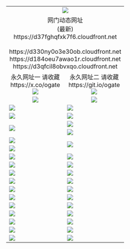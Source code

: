 ﻿<table>
  <tr></tr>
  <tr><td colspan=2 align=center><img src="https://d37fghqfxk7f6.cloudfront.net/Up/oGate.jpg" /></td></tr>
  <tr><td colspan=2 align=center>网门动态网址<br/>(最新)
<br>https://d37fghqfxk7f6.cloudfront.net
<br/>
<br>https://d330ny0o3e30ob.cloudfront.net
<br>https://d184oeu7awao1r.cloudfront.net
<br>https://d3qfcil8obvxqo.cloudfront.net
    </td>
  </tr>
  <tr>
    <td align=center>永久网址一 请收藏<br/>https://x.co/ogate<br><a href="https://d37fghqfxk7f6.cloudfront.net/Up/0WMGDL1.png"><img src="https://d37fghqfxk7f6.cloudfront.net/Up/0WMGD1.png" /></a></td>
    <td align=center>永久网址二 请收藏<br/>https://git.io/ogate<br><a href="https://d37fghqfxk7f6.cloudfront.net/Up/0WMGDL2.png"><img src="https://d37fghqfxk7f6.cloudfront.net/Up/0WMGD2.png" /></a></td>
  </tr>
  <tr>
    <td align=center><a href="https://d37fghqfxk7f6.cloudfront.net/?from=github"><img src="https://d37fghqfxk7f6.cloudfront.net/Up/0WMPG.jpg" /></a></td>
    <td align=center><a href="https://d37fghqfxk7f6.cloudfront.net/ogUP.aspx?name=0oGate.apk&from=github"><img src="https://d37fghqfxk7f6.cloudfront.net/Up/0WMAZ.jpg" /></a></td>
  </tr>
  <tr>
    <td><a href="https://d37fghqfxk7f6.cloudfront.net/oNote.aspx?id=oGate&from=github" target="_blank"><img src="https://d37fghqfxk7f6.cloudfront.net/Up/0WCYY.jpg" /></a></td>
    <td><a href="https://d37fghqfxk7f6.cloudfront.net/oNote.aspx?id=oNote&from=github" target="_blank"><img src="https://d37fghqfxk7f6.cloudfront.net/Up/0WZTT.jpg" /></a></td>
  </tr>
  <tr>
    <td><a href="https://d37fghqfxk7f6.cloudfront.net/ogDY.aspx?from=github" target="_blank"><img src="https://d37fghqfxk7f6.cloudfront.net/Up/DY.jpg"/></a></td>
    <td><a href="https://d37fghqfxk7f6.cloudfront.net/ogST.aspx?from=github" target="_blank"><img src="https://d37fghqfxk7f6.cloudfront.net/Up/ST.jpg"/></a></td>
  </tr>
  <tr>
    <td rowspan=2><a href="https://d37fghqfxk7f6.cloudfront.net/ogUP.aspx?name=WJ.mp4&count=240P:1,480P:1&from=github" target="_blank"><img src="https://d37fghqfxk7f6.cloudfront.net/Up/WJ.jpg" /></a></td>
    <td><a href="https://d37fghqfxk7f6.cloudfront.net/ogUP.aspx?name=DKC.mp4&count=17&from=github" target="_blank"><img src="https://d37fghqfxk7f6.cloudfront.net/Up/DKC.jpg" /></a></td> 
  </tr>
  <tr>
    <td><a href="https://d37fghqfxk7f6.cloudfront.net/ogUP.aspx?name=LRWS.mp4&count=6B:17,5A:10,5B:35,4A:14,4B:19,3A:10,3B:26,2A:16,2B:21,1A:23,1B:29&from=github" target="_blank"><img src="https://d37fghqfxk7f6.cloudfront.net/Up/LRWS.jpg" /></a></td>
  </tr>
  <tr>
    <td><a href="https://d37fghqfxk7f6.cloudfront.net/ogUP.aspx?name=JQR.mp4&count=2&from=github" target="_blank"><img src="https://d37fghqfxk7f6.cloudfront.net/Up/JQR.jpg" /></a></td>   
    <td rowspan=2><a href="https://d37fghqfxk7f6.cloudfront.net/ogUP.aspx?name=JP.mp4&count=9&from=github" target="_blank"><img src="https://d37fghqfxk7f6.cloudfront.net/Up/JP.jpg" /></td>
  </tr>
  <tr>
    <td><a href="https://d37fghqfxk7f6.cloudfront.net/ogUP.aspx?name=ZSJ.mp4&count=16&from=github" target="_blank"><img src="https://d37fghqfxk7f6.cloudfront.net/Up/ZSJ.jpg" /></a></td>
  </tr>
  <tr>
    <td><a href="https://d37fghqfxk7f6.cloudfront.net/ogUP.aspx?name=SSZJ.mp4&count=240P:6,360P:6&from=github" target="_blank"><img src="https://d37fghqfxk7f6.cloudfront.net/Up/SSZJ.jpg" /></a></td>
    <td><a href="https://d37fghqfxk7f6.cloudfront.net/ogUP.aspx?name=WH.mp4&from=github" target="_blank"><img src="https://d37fghqfxk7f6.cloudfront.net/Up/WH.jpg" /></a></td>
  </tr>
  <tr>
    <td><a href="https://d37fghqfxk7f6.cloudfront.net/ogUP.aspx?name=3XZM.mp4&count=240P:1,480P:1&from=github" target="_blank"><img src="https://d37fghqfxk7f6.cloudfront.net/Up/3XZM.jpg" /></a></td>
    <td><a href="https://d37fghqfxk7f6.cloudfront.net/ogUP.aspx?name=TRHY.mp4&from=github" target="_blank"><img src="https://d37fghqfxk7f6.cloudfront.net/Up/TRHY.jpg" /></a></td>
  </tr>
  <tr>
    <td><a href="https://d37fghqfxk7f6.cloudfront.net/ogUP.aspx?name=DWHM.mp4&from=github" target="_blank"><img src="https://d37fghqfxk7f6.cloudfront.net/Up/DWHM.jpg" /></a></td>
    <td><a href="https://d37fghqfxk7f6.cloudfront.net/ogUP.aspx?name=XTFY.mp4&count=24&from=github" target="_blank"><img src="https://d37fghqfxk7f6.cloudfront.net/Up/XTFY.jpg" /></a></td>
  </tr>
  <tr>
    <td><a href="https://d37fghqfxk7f6.cloudfront.net/ogUP.aspx?name=4SQQ.mp4&count=06:16&current=06:16&from=github" target="_blank"><img src="https://d37fghqfxk7f6.cloudfront.net/Up/4SQQ0.jpg" /></a></td>
    <td><a href="https://d37fghqfxk7f6.cloudfront.net/ogUP.aspx?name=4SHQ.mp4&count=06:18&current=06:18&from=github" target="_blank"><img src="https://d37fghqfxk7f6.cloudfront.net/Up/4SHQ0.jpg" /></a></td>
  </tr>
  <tr>
    <td><a href="https://d37fghqfxk7f6.cloudfront.net/ogUP.aspx?name=4SZG.mp4&count=06:18&current=06:17&from=github" target="_blank"><img src="https://d37fghqfxk7f6.cloudfront.net/Up/4SZG0.jpg" /></a></td>
    <td><a href="https://d37fghqfxk7f6.cloudfront.net/ogUP.aspx?name=4SDJ.mp4&count=06:30&current=06:29&from=github" target="_blank"><img src="https://d37fghqfxk7f6.cloudfront.net/Up/4SDJ0.jpg" /></a></td>
  </tr>
  <tr>
    <td><a href="https://d37fghqfxk7f6.cloudfront.net/onUP.aspx?name=https://x.co/dtw99&from=github" target="_blank"><img src="https://d37fghqfxk7f6.cloudfront.net/Up/0DTW.jpg"/></a></td>
    <td><a href="https://d37fghqfxk7f6.cloudfront.net/onUP.aspx?name=https://d2ao90bsskjq20.cloudfront.net/acenter/&from=github" target="_blank"><img src="https://d37fghqfxk7f6.cloudfront.net/Up/0TDW.jpg" /></a></td>
  </tr>
  <tr>
    <td><a href="https://d37fghqfxk7f6.cloudfront.net/onUP.aspx?name=https://d23nscda4f4lvy.cloudfront.net/gb/nsc413.htm&from=github" target="_blank"><img src="https://d37fghqfxk7f6.cloudfront.net/Up/0DJY.jpg" /></a></td>
    <td><a href="https://d37fghqfxk7f6.cloudfront.net/onUP.aspx?name=https://dgocdxv5343dc.cloudfront.net/xtr/gb/prog204.html&from=github" target="_blank"><img src="https://d37fghqfxk7f6.cloudfront.net/Up/0XTR.jpg" /></a></td>
  </tr>
  <tr>
    <td><a href="https://d37fghqfxk7f6.cloudfront.net/onUP.aspx?name=https://d7203y8eitivv.cloudfront.net&from=github" target="_blank"><img src="https://d37fghqfxk7f6.cloudfront.net/Up/0MHW.jpg" /></a></td>
    <td><a href="https://d37fghqfxk7f6.cloudfront.net/onUP.aspx?name=https://d38z1xzg5vtneh.cloudfront.net&from=github" target="_blank"><img src="https://d37fghqfxk7f6.cloudfront.net/Up/0ZJW.jpg" /></a></td>
  </tr>
  <tr>
    <td><a href="https://d37fghqfxk7f6.cloudfront.net/ogUP.aspx?name=FG.zip&from=github" target="_blank"><img src="https://d37fghqfxk7f6.cloudfront.net/Up/FG.jpg" /></a></td>
    <td><a href="https://d37fghqfxk7f6.cloudfront.net/ogUP.aspx?name=FGA.apk&from=github" target="_blank"><img src="https://d37fghqfxk7f6.cloudfront.net/Up/FGA.jpg" /></a></td>
  </tr>
  <tr>
    <td><a href="https://d37fghqfxk7f6.cloudfront.net/ogUP.aspx?name=U.zip&from=github" target="_blank"><img src="https://d37fghqfxk7f6.cloudfront.net/Up/U.jpg" /></a></td>
    <td><a href="https://d37fghqfxk7f6.cloudfront.net/ogUP.aspx?name=UA.apk&from=github" target="_blank"><img src="https://d37fghqfxk7f6.cloudfront.net/Up/UA.jpg" /></a></td>
  </tr>
  <tr>
    <td><a href="https://d37fghqfxk7f6.cloudfront.net/ogUP.aspx?name=0iPPOTV.zip&from=github" target="_blank"><img src="https://d37fghqfxk7f6.cloudfront.net/Up/0iPPOTV.jpg" /></a></td>
    <td><a href="https://d37fghqfxk7f6.cloudfront.net/ogUP.aspx?name=0iNTD.apk&from=github" target="_blank"><img src="https://d37fghqfxk7f6.cloudfront.net/Up/0iNTD.jpg" /></a></td>
  </tr>
</table>
